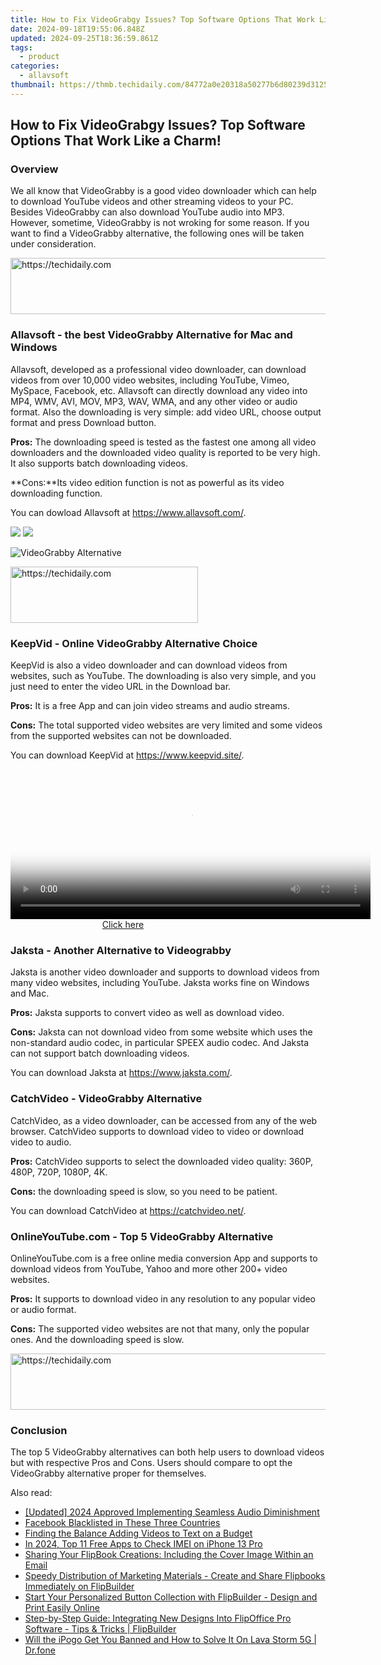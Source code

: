 ```yaml
---
title: How to Fix VideoGrabgy Issues? Top Software Options That Work Like a Charm!
date: 2024-09-18T19:55:06.848Z
updated: 2024-09-25T18:36:59.861Z
tags:
  - product
categories:
  - allavsoft
thumbnail: https://thmb.techidaily.com/84772a0e20318a50277b6d80239d31259f3d754cba45388a4148935e78d13735.jpg
---
```


## How to Fix VideoGrabgy Issues? Top Software Options That Work Like a Charm!

### Overview

We all know that VideoGrabby is a good video downloader which can help to download YouTube videos and other streaming videos to your PC. Besides VideoGrabby can also download YouTube audio into MP3\. However, sometime, VideoGrabby is not wroking for some reason. If you want to find a VideoGrabby alternative, the following ones will be taken under consideration.

<!-- affiliate ads begin -->
<a href="https://appsumo.8odi.net/c/5597632/2002019/7443" target="_top" id="2002019">
  <img src="//a.impactradius-go.com/display-ad/7443-2002019" border="0" alt="https://techidaily.com" width="728" height="90"/>
</a>
<img height="0" width="0" src="https://appsumo.8odi.net/i/5597632/2002019/7443" style="position:absolute;visibility:hidden;" border="0" />
<!-- affiliate ads end -->

### Allavsoft - the best VideoGrabby Alternative for Mac and Windows

Allavsoft, developed as a professional video downloader, can download videos from over 10,000 video websites, including YouTube, Vimeo, MySpace, Facebook, etc. Allavsoft can directly download any video into MP4, WMV, AVI, MOV, MP3, WAV, WMA, and any other video or audio format. Also the downloading is very simple: add video URL, choose output format and press Download button.

**Pros:** The downloading speed is tested as the fastest one among all video downloaders and the downloaded video quality is reported to be very high. It also supports batch downloading videos.

**Cons:**Its video edition function is not as powerful as its video downloading function.

You can dowload Allavsoft at <https://www.allavsoft.com/>.

[![](https://www.allavsoft.com/how-to/../images/how-to/free-download-win.jpg)](https://tools.techidaily.com/allavsoft/products/) [![](https://www.allavsoft.com/how-to/../images/how-to/free-download-mac.jpg)](https://tools.techidaily.com/allavsoft/products/)

![VideoGrabby Alternative](https://www.allavsoft.com/how-to/../images/allavsoft/screen-shot-600.jpg)

<!-- affiliate ads begin -->
<a href="https://laganoo.pxf.io/c/5597632/1528700/16446" target="_top" id="1528700">
  <img src="//a.impactradius-go.com/display-ad/16446-1528700" border="0" alt="https://techidaily.com" width="300" height="90"/>
</a>
<img height="0" width="0" src="https://laganoo.pxf.io/i/5597632/1528700/16446" style="position:absolute;visibility:hidden;" border="0" />
<!-- affiliate ads end -->

### KeepVid - Online VideoGrabby Alternative Choice

KeepVid is also a video downloader and can download videos from websites, such as YouTube. The downloading is also very simple, and you just need to enter the video URL in the Download bar.

**Pros:** It is a free App and can join video streams and audio streams.

**Cons:** The total supported video websites are very limited and some videos from the supported websites can not be downloaded.

You can download KeepVid at <https://www.keepvid.site/>.

<!-- affiliate ads begin -->
<span id="1983584">
					<video width="576" height="240" style="cursor:pointer"
           poster="//a.impactradius-go.com/display-clicktoplayimage/1983584.png"
           onclick="if(!this.playClicked){this.play();this.setAttribute('controls',true);this.playClicked=true;}">
	   <source src="//a.impactradius-go.com/display-ad/22993-1983584">
	   <img src="//a.impactradius-go.com/display-clicktoplayimage/1983584.png" style="border: none; height: 100%; width: 100%; object-fit: contain">
	</video>
	<div style="width:360px;text-align:center"><a href="javascript:window.open(decodeURIComponent('https%3A%2F%2Fhomestyler.sjv.io%2Fc%2F5597632%2F1983584%2F22993'), '_blank');void(0);">Click here</a></div>
</span>
<img height="0" width="0" src="https://imp.pxf.io/i/5597632/1983584/22993" style="position:absolute;visibility:hidden;" border="0" />
<!-- affiliate ads end -->

### Jaksta - Another Alternative to Videograbby

Jaksta is another video downloader and supports to download videos from many video websites, including YouTube. Jaksta works fine on Windows and Mac.

**Pros:** Jaksta supports to convert video as well as download video.

**Cons:** Jaksta can not download video from some website which uses the non-standard audio codec, in particular SPEEX audio codec. And Jaksta can not support batch downloading videos.

You can download Jaksta at <https://www.jaksta.com/>.

### CatchVideo - VideoGrabby Alternative

CatchVideo, as a video downloader, can be accessed from any of the web browser. CatchVideo supports to download video to video or download video to audio.

**Pros:** CatchVideo supports to select the downloaded video quality: 360P, 480P, 720P, 1080P, 4K.

**Cons:** the downloading speed is slow, so you need to be patient.

You can download CatchVideo at <https://catchvideo.net/>.

### OnlineYouTube.com - Top 5 VideoGrabby Alternative

OnlineYouTube.com is a free online media conversion App and supports to download videos from YouTube, Yahoo and more other 200+ video websites.

**Pros:** It supports to download video in any resolution to any popular video or audio format.

**Cons:** The supported video websites are not that many, only the popular ones. And the downloading speed is slow.

<!-- affiliate ads begin -->
<a href="https://ephamedtechinc.pxf.io/c/5597632/2126492/26400" target="_top" id="2126492">
  <img src="//a.impactradius-go.com/display-ad/26400-2126492" border="0" alt="https://techidaily.com" width="640" height="90"/>
</a>
<img height="0" width="0" src="https://ephamedtechinc.pxf.io/i/5597632/2126492/26400" style="position:absolute;visibility:hidden;" border="0" />
<!-- affiliate ads end -->

### Conclusion

The top 5 VideoGrabby alternatives can both help users to download videos but with respective Pros and Cons. Users should compare to opt the VideoGrabby alternative proper for themselves.

<ins class="adsbygoogle"
     style="display:block"
     data-ad-format="autorelaxed"
     data-ad-client="ca-pub-7571918770474297"
     data-ad-slot="1223367746"></ins>

<ins class="adsbygoogle"
     style="display:block"
     data-ad-client="ca-pub-7571918770474297"
     data-ad-slot="8358498916"
     data-ad-format="auto"
     data-full-width-responsive="true"></ins>

<span class="atpl-alsoreadstyle">Also read:</span>
<div><ul>
<li><a href="https://fox-blue.techidaily.com/updated-2024-approved-implementing-seamless-audio-diminishment/"><u>[Updated] 2024 Approved Implementing Seamless Audio Diminishment</u></a></li>
<li><a href="https://facebook.techidaily.com/facebook-blacklisted-in-these-three-countries/"><u>Facebook Blacklisted in These Three Countries</u></a></li>
<li><a href="https://youtube-clips.techidaily.com/finding-the-balance-adding-videos-to-text-on-a-budget/"><u>Finding the Balance Adding Videos to Text on a Budget</u></a></li>
<li><a href="https://sim-unlock.techidaily.com/in-2024-top-11-free-apps-to-check-imei-on-iphone-13-pro-by-drfone-ios/"><u>In 2024, Top 11 Free Apps to Check IMEI on iPhone 13 Pro</u></a></li>
<li><a href="https://win-data.techidaily.com/sharing-your-flipbook-creations-including-the-cover-image-within-an-email/"><u>Sharing Your FlipBook Creations: Including the Cover Image Within an Email</u></a></li>
<li><a href="https://win-data.techidaily.com/speedy-distribution-of-marketing-materials-create-and-share-flipbooks-immediately-on-flipbuilder/"><u>Speedy Distribution of Marketing Materials - Create and Share Flipbooks Immediately on FlipBuilder</u></a></li>
<li><a href="https://win-data.techidaily.com/start-your-personalized-button-collection-with-flipbuilder-design-and-print-easily-online/"><u>Start Your Personalized Button Collection with FlipBuilder - Design and Print Easily Online</u></a></li>
<li><a href="https://win-data.techidaily.com/step-by-step-guide-integrating-new-designs-into-flipoffice-pro-software-tips-and-tricks-flipbuilder/"><u>Step-by-Step Guide: Integrating New Designs Into FlipOffice Pro Software - Tips & Tricks | FlipBuilder</u></a></li>
<li><a href="https://fake-location.techidaily.com/will-the-ipogo-get-you-banned-and-how-to-solve-it-on-lava-storm-5g-drfone-by-drfone-virtual-android/"><u>Will the iPogo Get You Banned and How to Solve It On Lava Storm 5G | Dr.fone</u></a></li>
</ul></div>

